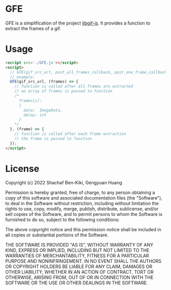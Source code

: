 # GFE
GFE is a simplification of the project [libgif-js](https://github.com/buzzfeed/libgif-js). It provides a function to extract the frames of a gif.

# Usage
```html
<script src='./GFE.js'></script>
<script>
  // GFE(gif_src_url, post_all_frames_callback, post_one_frame_callback);
  // example:
  GFE(gif_src_url, (frames) => {
    // function is called after all frames are extracted
    // an array of frames is passed to function
    /*
      frames[i]:
      {
        data:  ImageData,
        delay: int
      }
    */
  }, (frame) => {
    // function is called after each frame extraction
    // the frame is passed to function
  });
</script>
```

# License
Copyright (c) 2022 Shachaf Ben-Kiki, Gengyuan Huang

Permission is hereby granted, free of charge, to any person obtaining a copy of this software and associated documentation files (the "Software"), to deal in the Software without restriction, including without limitation the rights to use, copy, modify, merge, publish, distribute, sublicense, and/or sell copies of the Software, and to permit persons to whom the Software is furnished to do so, subject to the following conditions:

The above copyright notice and this permission notice shall be included in all copies or substantial portions of the Software.

THE SOFTWARE IS PROVIDED "AS IS", WITHOUT WARRANTY OF ANY KIND, EXPRESS OR IMPLIED, INCLUDING BUT NOT LIMITED TO THE WARRANTIES OF MERCHANTABILITY, FITNESS FOR A PARTICULAR PURPOSE AND NONINFRINGEMENT. IN NO EVENT SHALL THE AUTHORS OR COPYRIGHT HOLDERS BE LIABLE FOR ANY CLAIM, DAMAGES OR OTHER LIABILITY, WHETHER IN AN ACTION OF CONTRACT, TORT OR OTHERWISE, ARISING FROM, OUT OF OR IN CONNECTION WITH THE SOFTWARE OR THE USE OR OTHER DEALINGS IN THE SOFTWARE.
